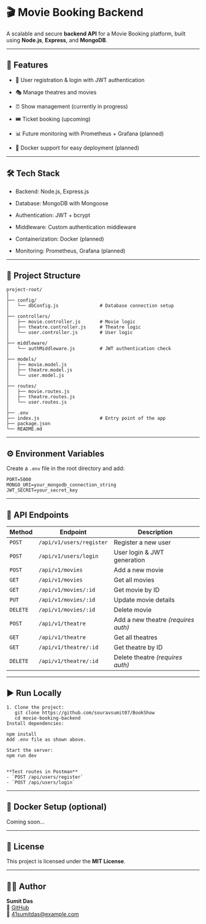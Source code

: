 # 🎬 Movie Booking Backend

A scalable and secure **backend API** for a Movie Booking platform, built using **Node.js**, **Express**, and **MongoDB**.

---

## 🚀 Features
- 🔐 User registration & login with JWT authentication

- 🎭 Manage theatres and movies

- ⏰ Show management (currently in progress)

- 🎟️ Ticket booking (upcoming)

- 📊 Future monitoring with Prometheus + Grafana (planned)

- 🐳 Docker support for easy deployment (planned)

---

## 🛠️ Tech Stack
- Backend: Node.js, Express.js

- Database: MongoDB with Mongoose

- Authentication: JWT + bcrypt

- Middleware: Custom authentication middleware

- Containerization: Docker (planned)

- Monitoring: Prometheus, Grafana (planned)
---

## 📂 Project Structure
```
project-root/
│
├── config/
│   └── dbConfig.js               # Database connection setup
│
├── controllers/
│   ├── movie.controller.js       # Movie logic
│   ├── theatre.controller.js     # Theatre logic
│   └── user.controller.js        # User logic
│
├── middleware/
│   └── authMiddleware.js         # JWT authentication check
│
├── models/
│   ├── movie.model.js
│   ├── theatre.model.js
│   └── user.model.js
│
├── routes/
│   ├── movie.routes.js
│   ├── theatre.routes.js
│   └── user.routes.js
│
├── .env
├── index.js                      # Entry point of the app
├── package.json
└── README.md

```

---

## ⚙️ Environment Variables
Create a `.env` file in the root directory and add:
```
PORT=5000
MONGO_URI=your_mongodb_connection_string
JWT_SECRET=your_secret_key
```

---

## 🧪 API Endpoints
| Method   | Endpoint                 | Description                         |
| -------- | ------------------------ | ----------------------------------- |
| `POST`   | `/api/v1/users/register` | Register a new user                 |
| `POST`   | `/api/v1/users/login`    | User login & JWT generation         |
| `POST`   | `/api/v1/movies`         | Add a new movie                     |
| `GET`    | `/api/v1/movies`         | Get all movies                      |
| `GET`    | `/api/v1/movies/:id`     | Get movie by ID                     |
| `PUT`    | `/api/v1/movies/:id`     | Update movie details                |
| `DELETE` | `/api/v1/movies/:id`     | Delete movie                        |
| `POST`   | `/api/v1/theatre`        | Add a new theatre *(requires auth)* |
| `GET`    | `/api/v1/theatre`        | Get all theatres                    |
| `GET`    | `/api/v1/theatre/:id`    | Get theatre by ID                   |
| `DELETE` | `/api/v1/theatre/:id`    | Delete theatre *(requires auth)*    |



---

## ▶️ Run Locally
```
1. Clone the project:
   git clone https://github.com/souravsumit07/BookShow
   cd movie-booking-backend
Install dependencies:

npm install
Add .env file as shown above.

Start the server:
npm run dev


**Test routes in Postman**
- `POST /api/users/register`
- `POST /api/users/login`

```
---

## 🐳 Docker Setup (optional)
Coming soon...

---

## 📜 License
This project is licensed under the **MIT License**.

---

## 👨‍💻 Author
**Sumit Das**  
💼 [GitHub](https://github.com/souravsumit07)  
📧 41sumitdas@example.com
